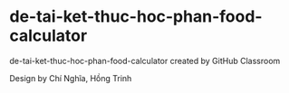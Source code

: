 # de-tai-ket-thuc-hoc-phan-food-calculator
de-tai-ket-thuc-hoc-phan-food-calculator created by GitHub Classroom

Design by Chí Nghĩa, Hồng Trinh

